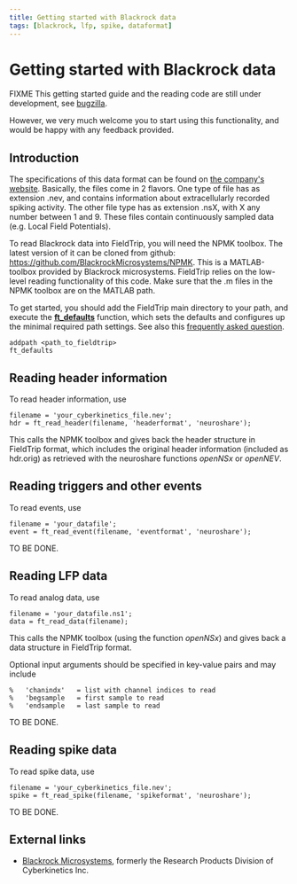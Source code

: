 ```yaml
---
title: Getting started with Blackrock data
tags: [blackrock, lfp, spike, dataformat]
---
```


# Getting started with Blackrock data

FIXME This getting started guide and the reading code are still under development, see [bugzilla](http://bugzilla.fieldtriptoolbox.org/show_bug.cgi?id=2964).

However, we very much welcome you to start using this functionality, and would be happy with any feedback provided.

## Introduction

The specifications of this data format can be found on [the company's website](http://support.blackrockmicro.com/KB/View/166838-file-specifications-packet-details-headers-etc). Basically, the files come in 2 flavors. One type of file has as extension .nev, and contains information about extracellularly recorded spiking activity. The other file type has as extension .nsX, with X any number between 1 and 9. These files contain continuously sampled data (e.g. Local Field Potentials).

To read Blackrock data into FieldTrip, you will need the NPMK toolbox. The latest version of it can be cloned from github: https://github.com/BlackrockMicrosystems/NPMK. This is a MATLAB-toolbox provided by Blackrock microsystems. FieldTrip relies on the low-level reading functionality of this code. Make sure that the .m files in the NPMK toolbox are on the MATLAB path.

To get started, you should add the FieldTrip main directory to your path, and execute the **[ft_defaults](/reference/ft_defaults)** function, which sets the defaults and configures up the minimal required path settings. See also this [frequently asked question](/faq/should_i_add_fieldtrip_with_all_subdirectories_to_my_matlab_path).

    addpath <path_to_fieldtrip>
    ft_defaults

## Reading header information

To read header information, use

    filename = 'your_cyberkinetics_file.nev';
    hdr = ft_read_header(filename, 'headerformat', 'neuroshare');

This calls the NPMK toolbox and gives back the header structure in FieldTrip format, which includes the original header information (included as hdr.orig) as retrieved with the neuroshare functions _openNSx_ or _openNEV_.

## Reading triggers and other events

To read events, use

    filename = 'your_datafile';
    event = ft_read_event(filename, 'eventformat', 'neuroshare');

TO BE DONE.

## Reading LFP data

To read analog data, use

    filename = 'your_datafile.ns1';
    data = ft_read_data(filename);

This calls the NPMK toolbox (using the function _openNSx_) and gives back a data structure in FieldTrip format.

Optional input arguments should be specified in key-value pairs and may include

    %   'chanindx'   = list with channel indices to read
    %   'begsample   = first sample to read
    %   'endsample   = last sample to read

TO BE DONE.

## Reading spike data

To read spike data, use

    filename = 'your_cyberkinetics_file.nev';
    spike = ft_read_spike(filename, 'spikeformat', 'neuroshare');

TO BE DONE.

## External links

- [Blackrock Microsystems](http://www.blackrockmicro.com), formerly the Research Products Division of Cyberkinetics Inc.
